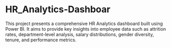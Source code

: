 # HR_Analytics-Dashboar
This project presents a comprehensive HR Analytics dashboard built using Power BI. It aims to provide key insights into employee data such as attrition rates, department-level analysis, salary distributions, gender diversity, tenure, and performance metrics.
